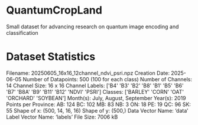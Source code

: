 # QuantumCropLand
Small dataset for advancing research on quantum image encoding and classification

# Dataset Statistics
Filename: 20250605_16x16_12channel_ndvi_psri.npz
Creation Date: 2025-06-05
Number of Datapoints: 500 (100 for each class)
Number of Channels: 14
Channel Size: 16 x 16
Channel Labels: ['B4' 'B3' 'B2' 'B8' 'B1' 'B5' 'B6' 'B7' 'B8A' 'B9' 'B11' 'B12' 'NDVI'
 'PSRI']
Classes: ['BARLEY' 'CORN' 'OAT' 'ORCHARD' 'SOYBEAN']
Month(s): July, August, September
Year(s): 2019
Points per Province:
AB: 124
BC: 102
MB: 83
NB: 3
ON: 18
PE: 19
QC: 96
SK: 55
Shape of x: (500, 14, 16, 16)
Shape of y: (500,)
Data Vector Name: ‘data’
Label Vector Name: ‘labels’
File Size: 7006 kB
